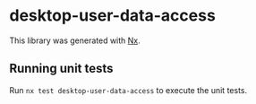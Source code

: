 # desktop-user-data-access

This library was generated with [Nx](https://nx.dev).


## Running unit tests

Run `nx test desktop-user-data-access` to execute the unit tests.

